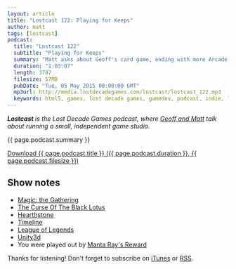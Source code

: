 ```yaml
---
layout: article
title: "Lostcast 122: Playing for Keeps"
author: matt
tags: [lostcast]
podcast:
  title: "Lostcast 122"
  subtitle: "Playing for Keeps"
  summary: "Matt asks about Geoff's card game, ending with more Arcade Attack action."
  duration: "1:03:07"
  length: 3787
  filesize: 57MB
  pubDate: "Tue, 05 May 2015 00:00:00 GMT"
  mp3url: http://media.lostdecadegames.com/lostcast/lostcast_122.mp3
  keywords: html5, games, lost decade games, gamedev, podcast, indie, lostcast
---
```

_**Lostcast** is the Lost Decade Games podcast, where [Geoff and Matt](/about/) talk about running a small, independent game studio._

{{ page.podcast.summary }}

<a class="download-podcast" href="{{ page.podcast.mp3url }}">
	Download {{ page.podcast.title }} ({{ page.podcast.duration }}, {{ page.podcast.filesize }})
</a>

## Show notes

* [Magic: the Gathering](http://magic.wizards.com/)
* [The Curse Of The Black Lotus](http://www.npr.org/blogs/money/2015/03/11/392381112/episode-609-the-curse-of-the-black-lotus)
* [Hearthstone](http://us.battle.net/hearthstone/en/)
* [Timeline](http://www.amazon.com/Asmodee-TIM01USASM-Timeline/dp/B005N57CNU)
* [League of Legends](http://na.leagueoflegends.com/)
* [Unity3d](http://unity3d.com/)
* You were played out by [Manta Ray's Reward](https://loudr.fm/release/arcade-attack/5nptb)

Thanks for listening! Don't forget to subscribe on [iTunes](http://itunes.apple.com/us/podcast/lostcast/id481950724) or [RSS](/lostcast.xml).
